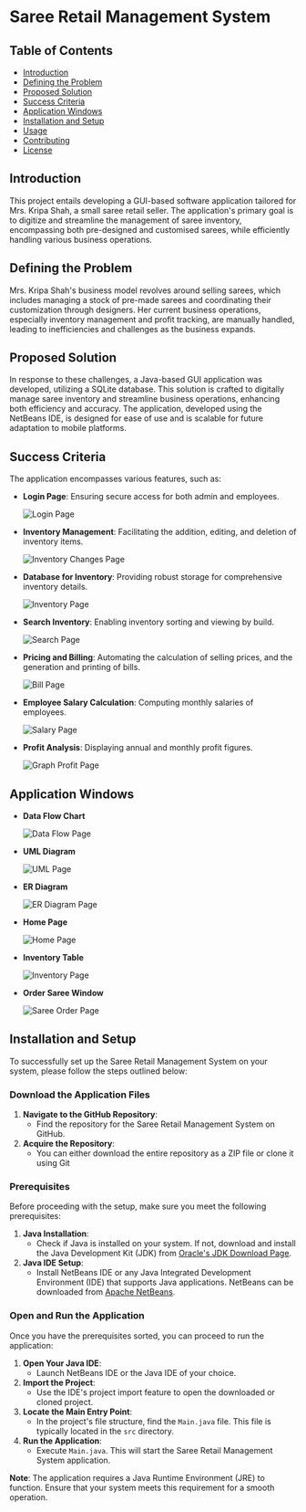 # Saree Retail Management System

## Table of Contents
- [Introduction](#introduction)
- [Defining the Problem](#defining-the-problem)
- [Proposed Solution](#proposed-solution)
- [Success Criteria](#success-criteria)
- [Application Windows](#application-windows)
- [Installation and Setup](#installation-and-setup)
- [Usage](#usage)
- [Contributing](#contributing)
- [License](#license)

## Introduction
This project entails developing a GUI-based software application tailored for Mrs. Kripa Shah, a small saree retail seller. The application's primary goal is to digitize and streamline the management of saree inventory, encompassing both pre-designed and customised sarees, while efficiently handling various business operations.

## Defining the Problem
Mrs. Kripa Shah's business model revolves around selling sarees, which includes managing a stock of pre-made sarees and coordinating their customization through designers. Her current business operations, especially inventory management and profit tracking, are manually handled, leading to inefficiencies and challenges as the business expands.

## Proposed Solution
In response to these challenges, a Java-based GUI application was developed, utilizing a SQLite database. This solution is crafted to digitally manage saree inventory and streamline business operations, enhancing both efficiency and accuracy. The application, developed using the NetBeans IDE, is designed for ease of use and is scalable for future adaptation to mobile platforms.

## Success Criteria
The application encompasses various features, such as:
- **Login Page**: Ensuring secure access for both admin and employees.
  
  ![Login Page](Login.png)
  
- **Inventory Management**: Facilitating the addition, editing, and deletion of inventory items.
  
  ![Inventory Changes Page](Inventory%20changes.png)
  
- **Database for Inventory**: Providing robust storage for comprehensive inventory details.
  
  ![Inventory Page](Inventory.png)
  
- **Search Inventory**: Enabling inventory sorting and viewing by build.

  ![Search Page](Search.png)

- **Pricing and Billing**: Automating the calculation of selling prices, and the generation and printing of bills.

  ![Bill Page](Bill.png)

- **Employee Salary Calculation**: Computing monthly salaries of employees.

  ![Salary Page](Salary.png)

- **Profit Analysis**: Displaying annual and monthly profit figures.

  ![Graph Profit Page](Graph%20Profit.png)

## Application Windows
- **Data Flow Chart**

  ![Data Flow Page](Data%20Flow.png)

- **UML Diagram**

  ![UML Page](UML.png)

- **ER Diagram**

  ![ER Diagram Page](ER%20Diagram.png)

- **Home Page**

  ![Home Page](Home.png)

- **Inventory Table**

  ![Inventory Page](Inventory.png)

- **Order Saree Window**

  ![Saree Order Page](Saree%20order.png)

## Installation and Setup

To successfully set up the Saree Retail Management System on your system, please follow the steps outlined below:

### Download the Application Files
1. **Navigate to the GitHub Repository**:
    - Find the repository for the Saree Retail Management System on GitHub.
2. **Acquire the Repository**:
    - You can either download the entire repository as a ZIP file or clone it using Git 

### Prerequisites
Before proceeding with the setup, make sure you meet the following prerequisites:
1. **Java Installation**:
    - Check if Java is installed on your system. If not, download and install the Java Development Kit (JDK) from [Oracle's JDK Download Page](https://www.oracle.com/java/technologies/javase-jdk11-downloads.html).
2. **Java IDE Setup**:
    - Install NetBeans IDE or any Java Integrated Development Environment (IDE) that supports Java applications. NetBeans can be downloaded from [Apache NetBeans](https://netbeans.apache.org/download/index.html).

### Open and Run the Application
Once you have the prerequisites sorted, you can proceed to run the application:
1. **Open Your Java IDE**:
    - Launch NetBeans IDE or the Java IDE of your choice.
2. **Import the Project**:
    - Use the IDE's project import feature to open the downloaded or cloned project.
3. **Locate the Main Entry Point**:
    - In the project's file structure, find the `Main.java` file. This file is typically located in the `src` directory.
4. **Run the Application**:
    - Execute `Main.java`. This will start the Saree Retail Management System application.

**Note**: The application requires a Java Runtime Environment (JRE) to function. Ensure that your system meets this requirement for a smooth operation.

